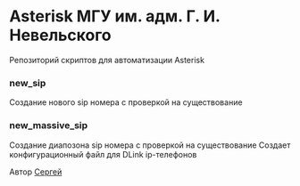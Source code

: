 # Asterisk МГУ им. адм. Г. И. Невельского
Репозиторий скриптов для автоматизации Asterisk

### new_sip
Создание нового sip номера с проверкой на существование

### new_massive_sip
Создание диапозона sip номера с проверкой на существование
Создает конфигурационный файл для DLink ip-телефонов

Автор [Сергей](https://github.com/sermer07)   
